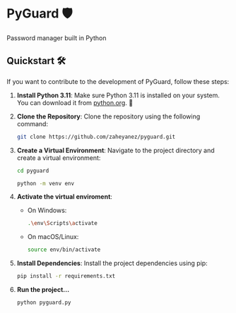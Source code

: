 # PyGuard 🛡️
Password manager built in Python 

## Quickstart 🛠️
If you want to contribute to the development of PyGuard, follow these steps:
1. **Install Python 3.11**: Make sure Python 3.11 is installed on your system. You can download it from [python.org](https://www.python.org/downloads/). 🐍

2. **Clone the Repository**: Clone the repository using the following command:
   ```bash
   git clone https://github.com/zaheyanez/pyguard.git

3. **Create a Virtual Environment**: Navigate to the project directory and create a virtual environment:
    ```bash
    cd pyguard
    ```
    ```bash
    python -m venv env

4. **Activate the virtual enviroment**:
    - On Windows:
        ```bash
        .\env\Scripts\activate

    - On macOS/Linux:
        ```bash
        source env/bin/activate

5. **Install Dependencies**: Install the project dependencies using pip:
    ```bash
    pip install -r requirements.txt

6. **Run the project...**
    ```bash
    python pyguard.py
